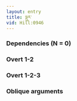 ```yaml
---
layout: entry
title: ལྡུར་
vid: Hill:0946
---
```

### Dependencies (N = 0)


### Overt 1-2


### Overt 1-2-3


### Oblique arguments
